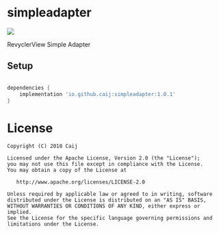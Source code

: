 # simpleadapter

[![](https://jitpack.io/v/Caij/simpleadapter.svg)](https://jitpack.io/#Caij/simpleadapter)

RevyclerView Simple Adapter

## Setup

```gradle

dependencies {
    implementation 'io.github.caij:simpleadapter:1.0.1'
}
```

# License

```
Copyright (C) 2018 Caij

Licensed under the Apache License, Version 2.0 (the "License");
you may not use this file except in compliance with the License.
You may obtain a copy of the License at

   http://www.apache.org/licenses/LICENSE-2.0

Unless required by applicable law or agreed to in writing, software
distributed under the License is distributed on an "AS IS" BASIS,
WITHOUT WARRANTIES OR CONDITIONS OF ANY KIND, either express or implied.
See the License for the specific language governing permissions and
limitations under the License.
```